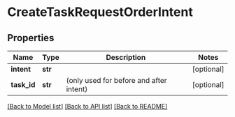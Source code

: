 # CreateTaskRequestOrderIntent

## Properties
Name | Type | Description | Notes
------------ | ------------- | ------------- | -------------
**intent** | **str** |  | [optional] 
**task_id** | **str** | (only used for before and after intent) | [optional] 

[[Back to Model list]](../README.md#documentation-for-models) [[Back to API list]](../README.md#documentation-for-api-endpoints) [[Back to README]](../README.md)

